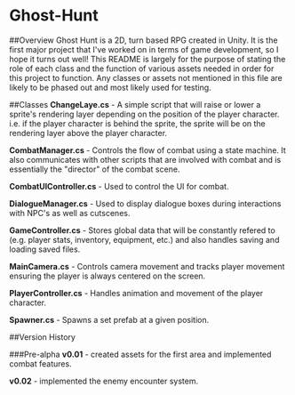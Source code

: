 # Ghost-Hunt

##Overview
Ghost Hunt is a 2D, turn based RPG created in Unity. It is the first major project that I've worked on in terms of game development, so I hope it turns out well! This README is largely for the purpose of stating the role of each class and the function of various assets needed in order for this project to function. Any classes or assets not mentioned in this file are likely to be phased out and most likely used for testing.

##Classes
**ChangeLaye.cs** - A simple script that will raise or lower a sprite's rendering layer depending on the position of the player character. i.e. if the player character is behind the sprite, the sprite will be on the rendering layer above the player character. 

**CombatManager.cs** - Controls the flow of combat using a state machine. It also communicates with other scripts that are involved with combat and is essentially the "director" of the combat scene.

**CombatUIController.cs** - Used to control the UI for combat.

**DialogueManager.cs** - Used to display dialogue boxes during interactions with NPC's as well as cutscenes.

**GameController.cs** - Stores global data that will be constantly refered to (e.g. player stats, inventory, equipment, etc.) and also handles saving and loading saved files.

**MainCamera.cs** - Controls camera movement and tracks player movement ensuring the player is always centered on the screen.

**PlayerController.cs** - Handles animation and movement of the player character.

**Spawner.cs** - Spawns a set prefab at a given position.

##Version History

###Pre-alpha
**v0.01** - created assets for the first area and implemented combat features.

**v0.02** - implemented the enemy encounter system.
